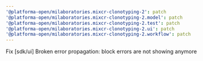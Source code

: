 ```yaml
---
'@platforma-open/milaboratories.mixcr-clonotyping-2': patch
'@platforma-open/milaboratories.mixcr-clonotyping-2.model': patch
'@platforma-open/milaboratories.mixcr-clonotyping-2.test': patch
'@platforma-open/milaboratories.mixcr-clonotyping-2.ui': patch
'@platforma-open/milaboratories.mixcr-clonotyping-2.workflow': patch
---
```


Fix [sdk/ui] Broken error propagation: block errors are not showing anymore
